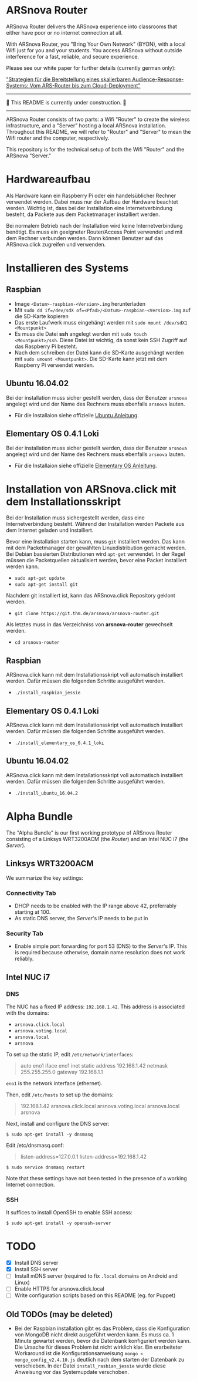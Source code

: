 # ARSnova Router

ARSnova Router delivers the ARSnova experience into classrooms that either have poor or no internet connection at all.

With ARSnova Router, you "Bring Your Own Network" (BYON), with a local Wifi just for you and your students. You access ARSnova without outside interference for a fast, reliable, and secure experience.

Please see our white paper for further details (currently german only):

["Strategien für die Bereitstellung eines skalierbaren Audience-Response-Systems: Vom ARS-Router bis zum Cloud-Deployment"](https://git.thm.de/arsnova/arsnova-router/raw/master/arsnova-delfi-paper-THM.pdf)

-----------

:construction: This README is currently under construction. :construction:

-----------

ARSnova Router consists of two parts: a Wifi "Router" to create the wireless infrastructure, and a "Server" hosting a local ARSnova installation. Throughout this README, we will refer to "Router" and "Server" to mean the Wifi router and the computer, respectively.

This repository is for the technical setup of both the Wifi "Router" and the ARSnova "Server."

# Hardwareaufbau
Als Hardware kann ein Raspberry Pi oder ein handelsüblicher Rechner verwendet
werden. Dabei muss nur der Aufbau der Hardware beachtet werden. Wichtig ist,
dass bei der Installation eine Internetverbindung besteht, da Packete aus dem
Packetmanager installiert werden.

Bei normalem Betrieb nach der Installation wird keine Internetverbindung
benötigt. Es muss ein geeigneter Router/Access Point verwendet und mit
dem Rechner verbunden werden. Dann können Benutzer auf das ARSnova.click zugreifen und
verwenden.

# Installieren des Systems
## Raspbian
  * Image `<Datum>-raspbian-<Version>.img` herunterladen
  * Mit `sudo dd if=/dev/sdX of=<Pfad>/<Datum>-raspbian-<Version>.img` auf die
    SD-Karte kopieren
  * Das erste Laufwerk muss eingehängt werden mit `sudo mount /dev/sdX1
    <Mountpunkt>`
  * Es muss die Datei **ssh** angelegt werden mit `sudo touch <Mountpunkt>/ssh`.
    Diese Datei ist wichtig, da sonst kein SSH Zugriff auf das Raspberry Pi
    besteht.
  * Nach dem schreiben der Datei kann die SD-Karte ausgehängt werden mit
    `sudo umount <Mountpunkt>`.
    Die SD-Karte kann jetzt mit dem Raspberry Pi verwendet werden.

## Ubuntu 16.04.02
Bei der installation muss sicher gestellt werden, dass der Benutzer
`arsnova` angelegt wird und der Name des Rechners muss ebenfalls `arsnova`
lauten.
  * Für die Installaion siehe offizielle [Ubuntu Anleitung](https://www.ubuntu.com/download/desktop/install-ubuntu-desktop).

## Elementary OS 0.4.1 Loki
Bei der installation muss sicher gestellt werden, dass der Benutzer
`arsnova` angelegt wird und der Name des Rechners muss ebenfalls `arsnova`
lauten.
  * Für die Installaion siehe offizielle [Elementary OS Anleitung](https://elementary.io/docs/installation#creating-an-installation-medium).

# Installation von ARSnova.click mit dem Installationsskript
Bei der Installation muss sichergestellt werden, dass eine Internetverbindung
besteht. Während der Installation werden Packete aus dem Internet geladen und
installiert.

Bevor eine Installation starten kann, muss `git` installiert werden. Das kann mit
dem Packetmanager der gewählten Linuxdistribution gemacht werden. Bei Debian
bassierten Distributionen wird `apt-get` verwendet. In der Regel müssen die
Packetquellen aktualisiert werden, bevor eine Packet installiert werden kann.
  * `sudo apt-get update`
  * `sudo apt-get install git`

Nachdem git installiert ist, kann das ARSnova.click Repository geklont werden.
  * `git clone https://git.thm.de/arsnova/arsnova-router.git`

Als letztes muss in das Verzeichniss von **arsnova-router** gewechselt werden.
  * `cd arsnova-router`

## Raspbian
ARSnova.click kann mit dem Installationsskript voll automatisch installiert
werden. Dafür müssen die folgenden Schritte ausgeführt werden.
  * `./install_raspbian_jessie`

## Elementary OS 0.4.1 Loki
ARSnova.click kann mit dem Installationsskript voll automatisch installiert
werden. Dafür müssen die folgenden Schritte ausgeführt werden.
  * `./install_elementary_os_0.4.1_loki`

## Ubuntu 16.04.02
ARSnova.click kann mit dem Installationsskript voll automatisch installiert
werden. Dafür müssen die folgenden Schritte ausgeführt werden.
  * `./install_ubuntu_16.04.2`

# Alpha Bundle

The "Alpha Bundle" is our first working prototype of ARSnova Router consisting of a Linksys WRT3200ACM (the *Router*) and an Intel NUC i7 (the *Server*).

## Linksys WRT3200ACM

We summarize the key settings:

### Connectivity Tab

- DHCP needs to be enabled with the IP range above 42, preferrably starting at 100.
- As static DNS server, the *Server*'s IP needs to be put in

### Security Tab

- Enable simple port forwarding for port 53 (DNS) to the *Server*'s IP. This is required because otherwise, domain name resolution does not work reliably.

## Intel NUC i7

### DNS

The NUC has a fixed IP address: `192.168.1.42`. This address is associated with the domains:

* `arsnova.click.local`
* `arsnova.voting.local`
* `arsnova.local`
* `arsnova`

To set up the static IP, edit `/etc/network/interfaces`:

> auto eno1
> iface eno1 inet static
> address 192.168.1.42
> netmask 255.255.255.0
> gateway 192.168.1.1

`eno1` is the network interface (ethernet).

Then, edit `/etc/hosts` to set up the domains:
> 192.168.1.42    arsnova.click.local arsnova.voting.local arsnova.local arsnova

Next, install and configure the DNS server:

```
$ sudo apt-get install -y dnsmasq
```

Edit /etc/dnsmasq.conf:
> listen-address=127.0.0.1
> listen-address=192.168.1.42

```
$ sudo service dnsmasq restart
```

Note that these settings have not been tested in the presence of a working Internet connection.

### SSH

It suffices to install OpenSSH to enable SSH access:

```
$ sudo apt-get install -y openssh-server
```

# TODO
- [X] Install DNS server
- [X] Install SSH server
- [ ] Install mDNS server (required to fix `.local` domains on Android and Linux)
- [ ] Enable HTTPS for arsnova.click.local
- [ ] Write configuration scripts based on this README (eg. for Puppet)

## Old TODOs (may be deleted)
-  Bei der Raspbian installation gibt es das Problem, dass die Konfiguration von MongoDB nicht direkt ausgeführt werden kann. Es muss ca. 1 Minute gewartet werden, bevor die Datenbank konfiguriert werden kann. Die Ursache für dieses Problem ist nicht wirklich klar. Ein erarbeiteter Workaround ist die Konfigurationsanweisung `mongo < mongo_config_v2.4.10.js` deutlich nach dem starten der Datenbank zu verschieben. In der Datei `install_rasbian_jessie` wurde diese Anweisung vor das Systemupdate verschoben.

